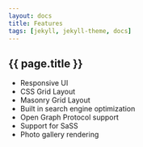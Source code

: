 ```yaml
---
layout: docs
title: Features
tags: [jekyll, jekyll-theme, docs]
---
```


## {{ page.title }}

- Responsive UI
- CSS Grid Layout
- Masonry Grid Layout
- Built in search engine optimization
- Open Graph Protocol support
- Support for SaSS
- Photo gallery rendering